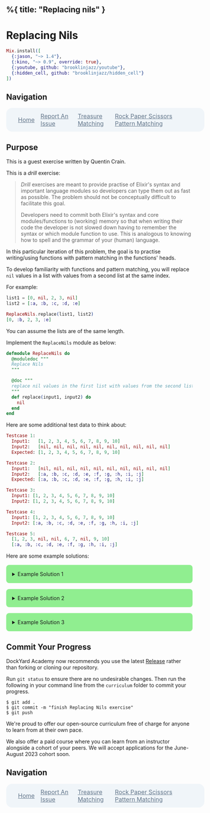 %{
  title: "Replacing nils"
}
---
# Replacing Nils

```elixir
Mix.install([
  {:jason, "~> 1.4"},
  {:kino, "~> 0.9", override: true},
  {:youtube, github: "brooklinjazz/youtube"},
  {:hidden_cell, github: "brooklinjazz/hidden_cell"}
])
```

## Navigation

<div style="display: flex; align-items: center; width: 100%; justify-content: space-between; font-size: 1rem; color: #61758a; background-color: #f0f5f9; height: 4rem; padding: 0 1rem; border-radius: 1rem;">
<div style="display: flex;">
<i class="ri-home-fill"></i>
<a style="display: flex; color: #61758a; margin-left: 1rem;" href="../start.livemd">Home</a>
</div>
<div style="display: flex;">
<i class="ri-bug-fill"></i>
<a style="display: flex; color: #61758a; margin-left: 1rem;" href="https://github.com/DockYard-Academy/curriculum/issues/new?assignees=&labels=&template=issue.md&title=Replacing Nils">Report An Issue</a>
</div>
<div style="display: flex;">
<i class="ri-arrow-left-fill"></i>
<a style="display: flex; color: #61758a; margin-left: 1rem;" href="../exercises/treasure_matching.livemd">Treasure Matching</a>
</div>
<div style="display: flex;">
<a style="display: flex; color: #61758a; margin-right: 1rem;" href="../exercises/rps_pattern_matching.livemd">Rock Paper Scissors Pattern Matching</a>
<i class="ri-arrow-right-fill"></i>
</div>
</div>

## Purpose

This is a guest exercise written by Quentin Crain.

This is a *drill* exercise:

> *Drill* exercises are meant to provide practise of Elixir's
> syntax and important language modules so developers can
> type them out as fast as possible.
> The problem should not be conceptually difficult to
> facilitate this goal.
> 
> Developers need to commit both Elixir's syntax and core
> modules/functions to (working) memory so that when writing
> their code the developer is not slowed down having to
> remember the syntax or which module function to use. This
> is analogous to knowing how to spell and the grammar of
> your (human) language.

In this particular iteration of this problem, the goal is
to practise writing/using functions with pattern matching
in the functions' heads.

To develop familiarity with functions and pattern matching,
you will replace `nil` values in a list with values from a
second list at the same index.

For example:

```elixir
list1 = [0, nil, 2, 3, nil]
list2 = [:a, :b, :c, :d, :e]

ReplaceNils.replace(list1, list2)
[0, :b, 2, 3, :e]
```

You can assume the lists are of the same length.

Implement the `ReplaceNils` module as below:

```elixir
defmodule ReplaceNils do
  @moduledoc """
  Replace Nils
  """

  @doc """
  replace nil values in the first list with values from the second list in the same position.
  """
  def replace(input1, input2) do
    nil
  end
end
```

Here are some additional test data to think about:

<!-- livebook:{"force_markdown":true} -->

```elixir
Testcase 1:
  Input1:   [1, 2, 3, 4, 5, 6, 7, 8, 9, 10]
  Input2:   [nil, nil, nil, nil, nil, nil, nil, nil, nil, nil]
  Expected: [1, 2, 3, 4, 5, 6, 7, 8, 9, 10]

Testcase 2:
  Input1:   [nil, nil, nil, nil, nil, nil, nil, nil, nil, nil]
  Input2:   [:a, :b, :c, :d, :e, :f, :g, :h, :i, :j]
  Expected: [:a, :b, :c, :d, :e, :f, :g, :h, :i, :j]

Testcase 3:
  Input1: [1, 2, 3, 4, 5, 6, 7, 8, 9, 10]
  Input2: [1, 2, 3, 4, 5, 6, 7, 8, 9, 10]

Testcase 4:
  Input1: [1, 2, 3, 4, 5, 6, 7, 8, 9, 10]
  Input2: [:a, :b, :c, :d, :e, :f, :g, :h, :i, :j]

Testcase 5:
  [1, 2, 3, nil, nil, 6, 7, nil, 9, 10]
  [:a, :b, :c, :d, :e, :f, :g, :h, :i, :j]
```

Here are some example solutions:

<details style="background-color: lightgreen; padding: 1rem; border-radius: 0.5rem; margin: 1rem 0;">
<summary>Example Solution 1</summary>

```elixir
defmodule ReplaceNils do
  def replace([i1|input1], [i2|input2]) do
    if input1 == [] do
      if i1 == nil, do: [i2], else: [i1]
    else
      [if i1 == nil, do: [i2], else: [i1]] ++ replace(input1, input2)
    end
  end
end
```

</details>

<details style="background-color: lightgreen; padding: 1rem; border-radius: 0.5rem; margin: 1rem 0;">
<summary>Example Solution 2</summary>

```elixir
defmodule ReplaceNils do
  def replace([a|as], [b|bs]) do
    case as do
      [] -> [a || b]
      _  -> [a || b] ++ replace(as, bs)
    end
  end
end
```

</details>

<details style="background-color: lightgreen; padding: 1rem; border-radius: 0.5rem; margin: 1rem 0;">
<summary>Example Solution 3</summary>

```elixir
defmodule ReplaceNils do
  def replace(as, bs, acc \\ [])

  def replace([], [], acc), do: Enum.reverse(acc)
  def replace([nil|as], [b|bs], acc), do: replace(as, bs, [b|acc])
  def replace([a|as], [_b|bs], acc), do: replace(as, bs, [a|acc])
end
```

</details>

## Commit Your Progress

DockYard Academy now recommends you use the latest [Release](https://github.com/DockYard-Academy/curriculum/releases) rather than forking or cloning our repository.

Run `git status` to ensure there are no undesirable changes.
Then run the following in your command line from the `curriculum` folder to commit your progress.

```
$ git add .
$ git commit -m "finish Replacing Nils exercise"
$ git push
```

We're proud to offer our open-source curriculum free of charge for anyone to learn from at their own pace.

We also offer a paid course where you can learn from an instructor alongside a cohort of your peers.
We will accept applications for the June-August 2023 cohort soon.

## Navigation

<div style="display: flex; align-items: center; width: 100%; justify-content: space-between; font-size: 1rem; color: #61758a; background-color: #f0f5f9; height: 4rem; padding: 0 1rem; border-radius: 1rem;">
<div style="display: flex;">
<i class="ri-home-fill"></i>
<a style="display: flex; color: #61758a; margin-left: 1rem;" href="../start.livemd">Home</a>
</div>
<div style="display: flex;">
<i class="ri-bug-fill"></i>
<a style="display: flex; color: #61758a; margin-left: 1rem;" href="https://github.com/DockYard-Academy/curriculum/issues/new?assignees=&labels=&template=issue.md&title=Replacing Nils">Report An Issue</a>
</div>
<div style="display: flex;">
<i class="ri-arrow-left-fill"></i>
<a style="display: flex; color: #61758a; margin-left: 1rem;" href="../exercises/treasure_matching.livemd">Treasure Matching</a>
</div>
<div style="display: flex;">
<a style="display: flex; color: #61758a; margin-right: 1rem;" href="../exercises/rps_pattern_matching.livemd">Rock Paper Scissors Pattern Matching</a>
<i class="ri-arrow-right-fill"></i>
</div>
</div>

